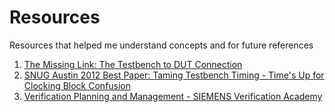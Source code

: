 # Resources
Resources that helped me understand concepts and for future references
1. [The Missing Link: The Testbench to DUT Connection](http://events.dvcon.org/2012/proceedings/papers/01P_3.pdf)
2. [SNUG Austin 2012 Best Paper: Taming Testbench Timing - Time's Up for Clocking Block Confusion](https://www.verilab.com/post/snug-austin-2012-best-paper-taming-testbench-timing-times-up-for-clocking-block-confusion)
3. [Verification Planning and Management - SIEMENS Verification Academy](https://verificationacademy.com/topics/planning-measurement-and-analysis/verification-planning-and-management/)
